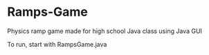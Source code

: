 # Ramps-Game
Physics ramp game made for high school Java class using Java GUI

To run, start with RampsGame.java
